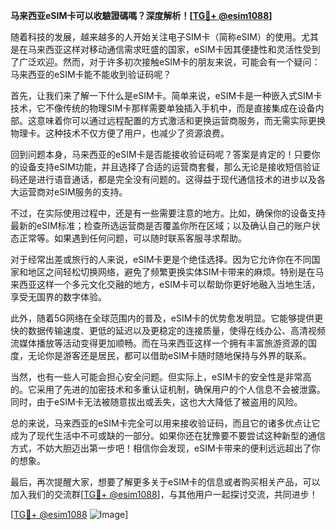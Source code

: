 **马来西亚eSIM卡可以收驗證碼嗎？深度解析！[[TG💪+ @esim1088](https://t.me/s/esim1088)]**

随着科技的发展，越来越多的人开始关注电子SIM卡（简称eSIM）的使用。尤其是在马来西亚这样对移动通信需求旺盛的国家，eSIM卡因其便捷性和灵活性受到了广泛欢迎。然而，对于许多初次接触eSIM卡的朋友来说，可能会有一个疑问：马来西亚的eSIM卡能不能收到验证码呢？

首先，让我们来了解一下什么是eSIM卡。简单来说，eSIM卡是一种嵌入式SIM卡技术，它不像传统的物理SIM卡那样需要单独插入手机中，而是直接集成在设备内部。这意味着你可以通过远程配置的方式激活和更换运营商服务，而无需实际更换物理卡。这种技术不仅方便了用户，也减少了资源浪费。

回到问题本身，马来西亚的eSIM卡是否能接收验证码呢？答案是肯定的！只要你的设备支持eSIM功能，并且选择了合适的运营商套餐，那么无论是接收短信验证码还是进行语音通话，都是完全没有问题的。这得益于现代通信技术的进步以及各大运营商对eSIM服务的支持。

不过，在实际使用过程中，还是有一些需要注意的地方。比如，确保你的设备支持最新的eSIM标准；检查所选运营商是否覆盖你所在区域；以及确认自己的账户状态正常等。如果遇到任何问题，可以随时联系客服寻求帮助。

对于经常出差或旅行的人来说，eSIM卡更是个绝佳选择。因为它允许你在不同国家和地区之间轻松切换网络，避免了频繁更换实体SIM卡带来的麻烦。特别是在马来西亚这样一个多元文化交融的地方，eSIM卡可以帮助你更好地融入当地生活，享受无国界的数字体验。

此外，随着5G网络在全球范围内的普及，eSIM卡的优势愈发明显。它能够提供更快的数据传输速度、更低的延迟以及更稳定的连接质量，使得在线办公、高清视频流媒体播放等活动变得更加顺畅。而在马来西亚这样一个拥有丰富旅游资源的国度，无论你是游客还是居民，都可以借助eSIM卡随时随地保持与外界的联系。

当然，也有一些人可能会担心安全问题。但实际上，eSIM卡的安全性是非常高的。它采用了先进的加密技术和多重认证机制，确保用户的个人信息不会被泄露。同时，由于eSIM卡无法被随意拔出或丢失，这也大大降低了被盗用的风险。

总的来说，马来西亚的eSIM卡完全可以用来接收验证码，而且它的诸多优点让它成为了现代生活中不可或缺的一部分。如果你还在犹豫要不要尝试这种新型的通信方式，不妨大胆迈出第一步吧！相信你会发现，eSIM卡带来的便利远远超出了你的想象。

最后，再次提醒大家，想要了解更多关于eSIM卡的信息或者购买相关产品，可以加入我们的交流群[[TG💪+ @esim1088](https://t.me/s/esim1088)]，与其他用户一起探讨交流，共同进步！

[[TG💪+ @esim1088](https://t.me/s/esim1088) ![Image](https://i.postimg.cc/4NQfJmqS/Snipaste-2025-05-13-00-14-12.png)]